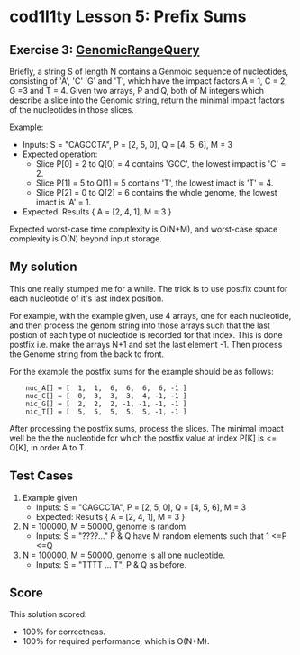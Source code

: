 # cod1l1ty Lesson 5: Prefix Sums
## Exercise 3: [GenomicRangeQuery](https://codility.com/programmers/task/genomic_range_query/)

Briefly, a string S of length N contains a Genmoic sequence of nucleotides,
consisting of  'A', 'C'
'G' and 'T', which have the impact factors A = 1, C = 2, G =3 and T = 4. Given
two arrays, P and Q, both of M integers which describe a slice into the Genomic
string, return the minimal impact factors of the nucleotides in those slices.

Example:
- Inputs: S = "CAGCCTA", P = [2, 5, 0], Q = [4, 5, 6], M = 3
- Expected operation:
    - Slice P[0] = 2 to Q[0] = 4 contains 'GCC', the lowest impact is 'C' = 2.
    - Slice P[1] = 5 to Q[1] = 5 contains 'T', the lowest imact is 'T' = 4.
    - Slice P[2] = 0 to Q[2] = 6 contains the whole genome, the lowest imact
    is 'A' = 1.
- Expected: Results { A = [2, 4, 1], M = 3 }

Expected worst-case time complexity is O(N+M), and worst-case space complexity
is O(N) beyond input storage.

## My solution

This one really stumped me for a while. The trick is to use postfix count for
each nucleotide of it's last index position.

For example, with the example given, use 4 arrays, one for each nucleotide, and
then process the genom string into those arrays such that the last postion of
each type of nucleotide is recorded for that index. This is done postfix i.e.
make the arrays N+1 and set the last element -1. Then process the Genome string
from the back to front.

For the example the postfix sums for the example should be as follows:
```
    nuc_A[] = [  1,  1,  6,  6,  6,  6, -1 ]
    nuc_C[] = [  0,  3,  3,  3,  4, -1, -1 ]
    nic_G[] = [  2,  2,  2, -1, -1, -1, -1 ]
    nic_T[] = [  5,  5,  5,  5,  5, -1, -1 ]
```

After processing the postfix sums, process the slices. The minimal impact well
be the the nucleotide for which the postfix value at index P[K] is <= Q[K], in
order A to T.

## Test Cases

1. Example given
    * Inputs: S = "CAGCCTA", P = [2, 5, 0], Q = [4, 5, 6], M = 3
    * Expected: Results { A = [2, 4, 1], M = 3 }
2. N = 100000, M = 50000, genome is random
    * Inputs: S = "????..." P & Q have M random elements such that 1 <=P <=Q
3. N = 100000, M = 50000, genome is all one nucleotide.
    * Inputs: S = "TTTT ... T", P & Q as before.

## Score

This solution scored:
 - 100% for correctness.
 - 100% for required performance, which is O(N+M).
